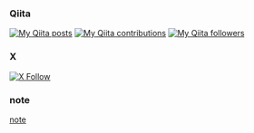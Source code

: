 ### Qiita

<div>
<p><a href="http://qiita.com/kmykprn"><img src="https://qiita-badge.apiapi.app/s/kmykprn/posts.svg" alt="My Qiita posts"></a>
<a href="http://qiita.com/kmykprn"><img src="https://qiita-badge.apiapi.app/s/kmykprn/contributions.svg" alt="My Qiita contributions"></a>
<a href="http://qiita.com/kmykprn"><img src="https://qiita-badge.apiapi.app/s/kmykprn/followers.svg" alt="My Qiita followers"></a></p>
</div>

### X
[![X Follow](https://img.shields.io/twitter/follow/kmykprn.svg?style=social)](https://x.com/kmykpurin)

### note
[note](https://note.com/kmykpurin)
